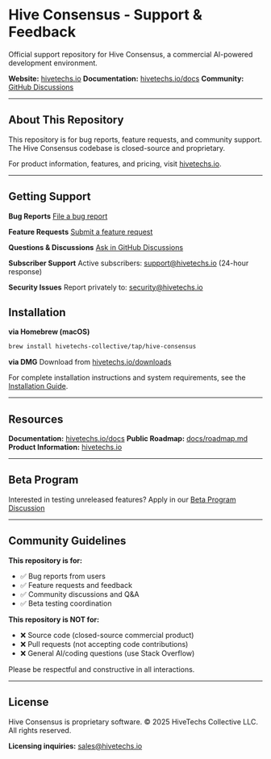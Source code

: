 # Hive Consensus - Support & Feedback

Official support repository for Hive Consensus, a commercial AI-powered development environment.

**Website:** [hivetechs.io](https://hivetechs.io)
**Documentation:** [hivetechs.io/docs](https://hivetechs.io/docs)
**Community:** [GitHub Discussions](https://github.com/hivetechs-collective/hive-consensus-support/discussions)

---

## About This Repository

This repository is for bug reports, feature requests, and community support. The Hive Consensus codebase is closed-source and proprietary.

For product information, features, and pricing, visit [hivetechs.io](https://hivetechs.io).

---

## Getting Support

**Bug Reports**
[File a bug report](https://github.com/hivetechs-collective/hive-consensus-support/issues/new?template=bug_report.yml)

**Feature Requests**
[Submit a feature request](https://github.com/hivetechs-collective/hive-consensus-support/issues/new?template=feature_request.yml)

**Questions & Discussions**
[Ask in GitHub Discussions](https://github.com/hivetechs-collective/hive-consensus-support/discussions)

**Subscriber Support**
Active subscribers: support@hivetechs.io (24-hour response)

**Security Issues**
Report privately to: security@hivetechs.io

## Installation

**via Homebrew (macOS)**
```bash
brew install hivetechs-collective/tap/hive-consensus
```

**via DMG**
Download from [hivetechs.io/downloads](https://hivetechs.io/downloads)

For complete installation instructions and system requirements, see the [Installation Guide](https://hivetechs.io/docs/installation).

---

## Resources

**Documentation:** [hivetechs.io/docs](https://hivetechs.io/docs)
**Public Roadmap:** [docs/roadmap.md](docs/roadmap.md)
**Product Information:** [hivetechs.io](https://hivetechs.io)

---

## Beta Program

Interested in testing unreleased features? Apply in our [Beta Program Discussion](https://github.com/hivetechs-collective/hive-consensus-support/discussions/categories/beta-program)

---

## Community Guidelines

**This repository is for:**
- ✅ Bug reports from users
- ✅ Feature requests and feedback
- ✅ Community discussions and Q&A
- ✅ Beta testing coordination

**This repository is NOT for:**
- ❌ Source code (closed-source commercial product)
- ❌ Pull requests (not accepting code contributions)
- ❌ General AI/coding questions (use Stack Overflow)

Please be respectful and constructive in all interactions.

---

## License

Hive Consensus is proprietary software.
© 2025 HiveTechs Collective LLC. All rights reserved.

**Licensing inquiries:** sales@hivetechs.io
